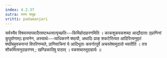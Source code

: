 ```yaml
---
index: 4.2.37
sutra: तस्य समूहः
vritti: padamanjari
---
```


 सर्वस्यैव विषयस्यापवादैरवष्टब्धत्वात्पृच्छति---किमिहोदाहरणमिति । काकशुकवकशब्दा आद्यौदाताः ठ्प्राणिनां कुपूर्वाणाम्ऽ इत्यनेन, अस्यार्थः---व्यधिकरणे षष्ठयौ, अथादिः प्राक् शकटेरित्यत आदिरित्यनुवृतं षष्ठीबहुवचनान्तं विपरिणम्यते, प्राणिवाचिनां ये आदिभूताः कवर्गात्पूर्वे अचस्तेषामुदातो भवतीति । तत्र शौकमित्यनुदाहरणम् ; खण्डिकादिषु पाठात् । वकशब्दस्तूदाहार्यः ॥